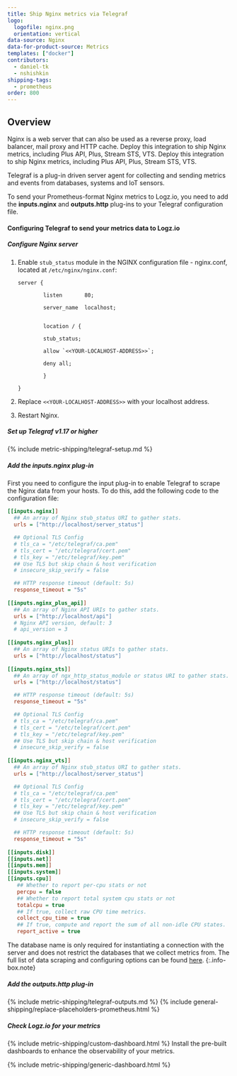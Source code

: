 ```yaml
---
title: Ship Nginx metrics via Telegraf
logo:
  logofile: nginx.png
  orientation: vertical
data-source: Nginx
data-for-product-source: Metrics
templates: ["docker"]
contributors:
  - daniel-tk
  - nshishkin
shipping-tags:  
  - prometheus
order: 800
---
```



## Overview

Nginx is a web server that can also be used as a reverse proxy, load balancer, mail proxy and HTTP cache. Deploy this integration to ship Nginx metrics, including Plus API, Plus, Stream STS, VTS. Deploy this integration to ship Nginx metrics, including Plus API, Plus, Stream STS, VTS.

Telegraf is a plug-in driven server agent for collecting and sending metrics and events from databases, systems and IoT sensors.

To send your Prometheus-format Nginx metrics to Logz.io, you need to add the **inputs.nginx** and **outputs.http** plug-ins to your Telegraf configuration file.

#### Configuring Telegraf to send your metrics data to Logz.io

<div class="tasklist">

##### Configure Nginx server

1. Enable `stub_status` module in the NGINX configuration file - nginx.conf, located at `/etc/nginx/nginx.conf`:

   ```
   server {
   
           listen       80;
   
           server_name  localhost;

     
           location / {
   
           stub_status;
   
           allow `<<YOUR-LOCALHOST-ADDRESS>>`;
   
           deny all;
   
           }

   }
   ```

2. Replace `<<YOUR-LOCALHOST-ADDRESS>>` with your localhost address.
3. Restart Nginx. 

##### Set up Telegraf v1.17 or higher

{% include metric-shipping/telegraf-setup.md %}
 
##### Add the inputs.nginx plug-in

First you need to configure the input plug-in to enable Telegraf to scrape the Nginx data from your hosts. To do this, add the following code to the configuration file:


``` ini
[[inputs.nginx]]
  ## An array of Nginx stub_status URI to gather stats.
  urls = ["http://localhost/server_status"]

  ## Optional TLS Config
  # tls_ca = "/etc/telegraf/ca.pem"
  # tls_cert = "/etc/telegraf/cert.pem"
  # tls_key = "/etc/telegraf/key.pem"
  ## Use TLS but skip chain & host verification
  # insecure_skip_verify = false

  ## HTTP response timeout (default: 5s)
  response_timeout = "5s"
  
[[inputs.nginx_plus_api]]
  ## An array of Nginx API URIs to gather stats.
  urls = ["http://localhost/api"]
  # Nginx API version, default: 3
  # api_version = 3
  
[[inputs.nginx_plus]]
  ## An array of Nginx status URIs to gather stats.
  urls = ["http://localhost/status"]
  
[[inputs.nginx_sts]]
  ## An array of ngx_http_status_module or status URI to gather stats.
  urls = ["http://localhost/status"]

  ## HTTP response timeout (default: 5s)
  response_timeout = "5s"

  ## Optional TLS Config
  # tls_ca = "/etc/telegraf/ca.pem"
  # tls_cert = "/etc/telegraf/cert.pem"
  # tls_key = "/etc/telegraf/key.pem"
  ## Use TLS but skip chain & host verification
  # insecure_skip_verify = false
  
[[inputs.nginx_vts]]
  ## An array of Nginx stub_status URI to gather stats.
  urls = ["http://localhost/server_status"]

  ## Optional TLS Config
  # tls_ca = "/etc/telegraf/ca.pem"
  # tls_cert = "/etc/telegraf/cert.pem"
  # tls_key = "/etc/telegraf/key.pem"
  ## Use TLS but skip chain & host verification
  # insecure_skip_verify = false

  ## HTTP response timeout (default: 5s)
  response_timeout = "5s"
  
[[inputs.disk]]
[[inputs.net]]
[[inputs.mem]]
[[inputs.system]]
[[inputs.cpu]]
   ## Whether to report per-cpu stats or not
   percpu = false
   ## Whether to report total system cpu stats or not
   totalcpu = true
   ## If true, collect raw CPU time metrics.
   collect_cpu_time = true
   ## If true, compute and report the sum of all non-idle CPU states.
   report_active = true
```


<!-- info-box-start:info -->
The database name is only required for instantiating a connection with the server and does not restrict the databases that we collect metrics from. The full list of data scraping and configuring options can be found [here](https://github.com/influxdata/telegraf/blob/release-1.18/plugins/inputs/nginx/README.md).
{:.info-box.note}
<!-- info-box-end -->

##### Add the outputs.http plug-in

{% include metric-shipping/telegraf-outputs.md %}
{% include general-shipping/replace-placeholders-prometheus.html %}

##### Check Logz.io for your metrics
  
{% include metric-shipping/custom-dashboard.html %} Install the pre-built dashboards to enhance the observability of your metrics.

<!-- logzio-inject:install:grafana:dashboards ids=["3HKho6pQhCmEYmwMc4xCeY"] -->

{% include metric-shipping/generic-dashboard.html %} 

</div>
